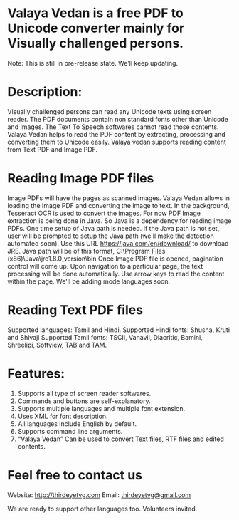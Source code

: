 # Valaya Vedan is a free PDF to Unicode converter mainly for Visually challenged persons. 
Note: This is still in pre-release state. We'll keep updating.
# Description:
Visually challenged persons can read any Unicode texts using screen reader. The PDF documents contain non standard fonts other than Unicode and Images. The Text To Speech softwares cannot read those contents. Valaya Vedan helps to read the PDF content by extracting, processing and converting them to Unicode easily.
Valaya vedan supports reading content from Text PDF and Image PDF.
# Reading Image PDF files
Image PDFs will have the pages as scanned images. Valaya Vedan allows in loading the Image PDF and converting the image to text. In the background, Tesseract OCR is used to convert the images. For now PDF Image extraction is being done in Java. So Java is a dependency for reading image PDFs. One time setup of Java path is needed. If the Java path is not set, user will be prompted to setup the Java path (we'll make the detection automated soon). Use this URL https://java.com/en/download/ to download JRE.
Java path will be of this format, 
C:\Program Files (x86)\Java\jre1.8.0_version\bin
Once Image PDF file is opened, pagination control will come up. Upon navigation to a particular page, the text processing will be done automatically. Use arrow keys to read the content within the page.
We'll be adding mode languages soon.
# Reading Text PDF files
Supported languages: Tamil and Hindi.
Supported Hindi fonts: Shusha, Kruti and Shivaji
Supported Tamil fonts: TSCII, Vanavil, Diacritic, Bamini, Shreelipi, Softview, TAB and TAM.
# Features:
1.	Supports all type of screen reader softwares.
2.	Commands and buttons are self-explanatory.
3.	Supports multiple languages and multiple font extension.
4.	Uses XML for font description.
5.	All languages include English by default.
6.	Supports command line arguments. 
7.	“Valaya Vedan” Can be used to convert Text files, RTF files and edited contents.

# Feel free to contact us
 Website:        http://thirdeyetvg.com
 Email:         thirdeyetvg@gmail.com

We are ready to support other languages too. Volunteers invited.
